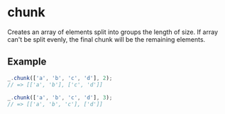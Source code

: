 # chunk

Creates an array of elements split into groups the length of size. If array can't be split evenly, the final chunk will be the remaining elements.

## Example

```js
_.chunk(['a', 'b', 'c', 'd'], 2);
// => [['a', 'b'], ['c', 'd']]
 
_.chunk(['a', 'b', 'c', 'd'], 3);
// => [['a', 'b', 'c'], ['d']]
```

